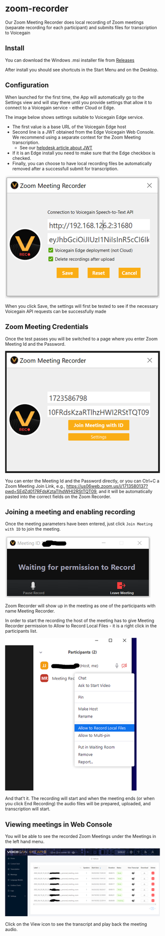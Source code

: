 # zoom-recorder
Our Zoom Meeting Recorder does local recording of Zoom meetings (separate recording for each participant) and submits files for transcription to Voicegain

## Install

You can download the Windows .msi installer file from [Releases](https://github.com/voicegain/zoom-recorder/releases)

After install you should see shortcuts in the Start Menu and on the Desktop.

## Configuration

When launched for the first time, the App will automatically go to the Settings view and will stay there until you provide settings that allow it to connect to a Voicegain service - either Cloud or Edge.

The image below shows settings suitable to Voicegain Edge service.
* The first value is a base URL of the Voicegain Edge host
* Second line is a JWT obtained from the Edge Voicegain Web Console. We recommend using a separate context for the Zoom Meeting transcription.
  * See our [helpdesk article about JWT](https://support.voicegain.ai/hc/en-us/articles/360028023691-JWT-Authentication) 
* If it is an Edge install you need to make sure that the Edge checkbox is checked.
* Finally, you can choose to have local recording files be automatically removed after a successfull submit for transcription.

![Zoom Meeting Recorder Settings](ZMR-2b.PNG)

When you click Save, the settings will first be tested to see if the necessary Voicegain API requests can be successfully made

## Zoom Meeting Credentials 

Once the test passes you will be switched to a page where you enter Zoom Meeting Id and the Password.

![Zoom Meeting Recorder Meeting Id](ZMR-1.PNG)

You can enter the Meeting Id and the Password directly, or you can Ctrl+C a Zoom Meeting Join Link, e.g., https://us06web.zoom.us/j/1713580137?pwd=SEdZd017RFdsKztaTlhdWHI2RStTQT09, and it will be automatically pasted into the correct fields on the Zoom Recorder.

## Joining a meeting and enabling recording

Once the meeting parameters have been entered, just click `Join Meeting with ID` to join the meeting.

![Zoom Meeting Recorder waiting](ZMR-3b.PNG)

Zoom Recorder will show up in the meeting as one of the participants with name Meeting Recorder.

In order to start the recording the host of the meeting has to give Meeting Recorder permission to Allow to Record Local Files - it is a right click in the participants list.

![Zoom Meeting Recorder allow to record](ZMR-4.PNG)

And that't it. The recording will start and when the meeting ends (or when you click End Recording) the audio files will be prepared, uploaded, and transcription will start.

## Viewing meetings in Web Console

You will be able to see the recorded Zoom Meetings under the Meetings in the left hand menu.

![Zoom Meeting Recorder view meetings](ZMR-5-wc.PNG)

Click on the View icon to see the transcript and play back the meeting audio.
